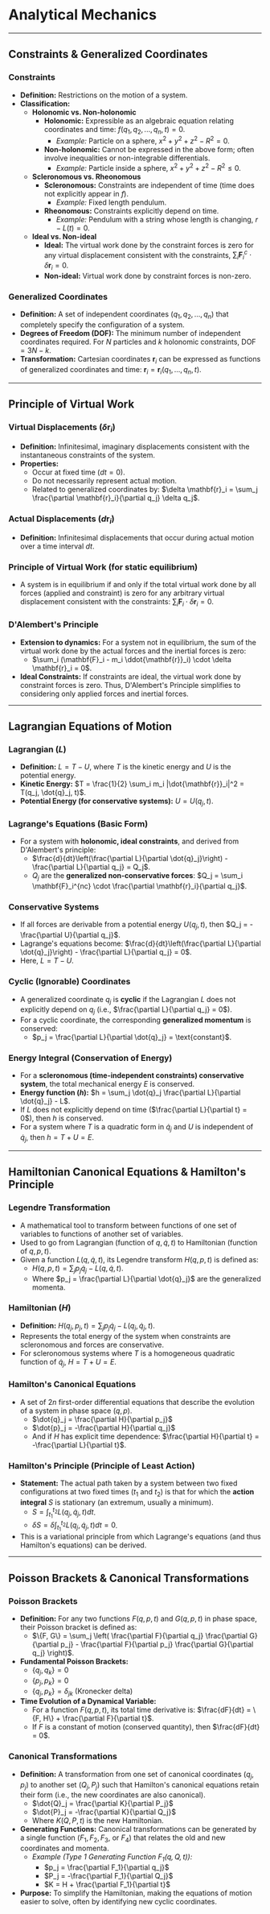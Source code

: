 # Analytical Mechanics
---
## Constraints & Generalized Coordinates
### Constraints
- **Definition:** Restrictions on the motion of a system.
- **Classification:**
    - **Holonomic vs. Non-holonomic**
        - **Holonomic:** Expressible as an algebraic equation relating coordinates and time: $f(q_1, q_2, ..., q_n, t) = 0$.
            - *Example:* Particle on a sphere, $x^2 + y^2 + z^2 - R^2 = 0$.
        - **Non-holonomic:** Cannot be expressed in the above form; often involve inequalities or non-integrable differentials.
            - *Example:* Particle inside a sphere, $x^2 + y^2 + z^2 - R^2 \le 0$.
    - **Scleronomous vs. Rheonomous**
        - **Scleronomous:** Constraints are independent of time (time does not explicitly appear in $f$).
            - *Example:* Fixed length pendulum.
        - **Rheonomous:** Constraints explicitly depend on time.
            - *Example:* Pendulum with a string whose length is changing, $r - L(t) = 0$.
    - **Ideal vs. Non-ideal**
        - **Ideal:** The virtual work done by the constraint forces is zero for any virtual displacement consistent with the constraints, $\sum_i \mathbf{F}_i^c \cdot \delta \mathbf{r}_i = 0$.
        - **Non-ideal:** Virtual work done by constraint forces is non-zero.

### Generalized Coordinates
- **Definition:** A set of independent coordinates ($q_1, q_2, ..., q_n$) that completely specify the configuration of a system.
- **Degrees of Freedom (DOF):** The minimum number of independent coordinates required. For $N$ particles and $k$ holonomic constraints, DOF $= 3N - k$.
- **Transformation:** Cartesian coordinates $\mathbf{r}_i$ can be expressed as functions of generalized coordinates and time: $\mathbf{r}_i = \mathbf{r}_i(q_1, ..., q_n, t)$.

---
## Principle of Virtual Work
### Virtual Displacements ($\delta\mathbf{r}_i$)
- **Definition:** Infinitesimal, imaginary displacements consistent with the instantaneous constraints of the system.
- **Properties:**
    - Occur at fixed time ($dt=0$).
    - Do not necessarily represent actual motion.
    - Related to generalized coordinates by: $\delta \mathbf{r}_i = \sum_j \frac{\partial \mathbf{r}_i}{\partial q_j} \delta q_j$.

### Actual Displacements ($d\mathbf{r}_i$)
- **Definition:** Infinitesimal displacements that occur during actual motion over a time interval $dt$.

### Principle of Virtual Work (for static equilibrium)
- A system is in equilibrium if and only if the total virtual work done by all forces (applied and constraint) is zero for any arbitrary virtual displacement consistent with the constraints: $\sum_i \mathbf{F}_i \cdot \delta \mathbf{r}_i = 0$.

### D'Alembert's Principle
- **Extension to dynamics:** For a system not in equilibrium, the sum of the virtual work done by the actual forces and the inertial forces is zero:
    - $\sum_i (\mathbf{F}_i - m_i \ddot{\mathbf{r}}_i) \cdot \delta \mathbf{r}_i = 0$.
- **Ideal Constraints:** If constraints are ideal, the virtual work done by constraint forces is zero. Thus, D'Alembert's Principle simplifies to considering only applied forces and inertial forces.

---
## Lagrangian Equations of Motion
### Lagrangian ($L$)
- **Definition:** $L = T - U$, where $T$ is the kinetic energy and $U$ is the potential energy.
- **Kinetic Energy:** $T = \frac{1}{2} \sum_i m_i |\dot{\mathbf{r}}_i|^2 = T(q_j, \dot{q}_j, t)$.
- **Potential Energy (for conservative systems):** $U = U(q_j, t)$.

### Lagrange's Equations (Basic Form)
- For a system with **holonomic, ideal constraints**, and derived from D'Alembert's principle:
    - $\frac{d}{dt}\left(\frac{\partial L}{\partial \dot{q}_j}\right) - \frac{\partial L}{\partial q_j} = Q_j$.
    - $Q_j$ are the **generalized non-conservative forces**: $Q_j = \sum_i \mathbf{F}_i^{nc} \cdot \frac{\partial \mathbf{r}_i}{\partial q_j}$.

### Conservative Systems
- If all forces are derivable from a potential energy $U(q_j, t)$, then $Q_j = -\frac{\partial U}{\partial q_j}$.
- Lagrange's equations become: $\frac{d}{dt}\left(\frac{\partial L}{\partial \dot{q}_j}\right) - \frac{\partial L}{\partial q_j} = 0$.
- Here, $L = T - U$.

### Cyclic (Ignorable) Coordinates
- A generalized coordinate $q_j$ is **cyclic** if the Lagrangian $L$ does not explicitly depend on $q_j$ (i.e., $\frac{\partial L}{\partial q_j} = 0$).
- For a cyclic coordinate, the corresponding **generalized momentum** is conserved:
    - $p_j = \frac{\partial L}{\partial \dot{q}_j} = \text{constant}$.

### Energy Integral (Conservation of Energy)
- For a **scleronomous (time-independent constraints) conservative system**, the total mechanical energy $E$ is conserved.
- **Energy function ($h$):** $h = \sum_j \dot{q}_j \frac{\partial L}{\partial \dot{q}_j} - L$.
- If $L$ does not explicitly depend on time ($\frac{\partial L}{\partial t} = 0$), then $h$ is conserved.
- For a system where $T$ is a quadratic form in $\dot{q}_j$ and $U$ is independent of $\dot{q}_j$, then $h = T + U = E$.

---
## Hamiltonian Canonical Equations & Hamilton's Principle
### Legendre Transformation
- A mathematical tool to transform between functions of one set of variables to functions of another set of variables.
- Used to go from Lagrangian (function of $q, \dot{q}, t$) to Hamiltonian (function of $q, p, t$).
- Given a function $L(q, \dot{q}, t)$, its Legendre transform $H(q, p, t)$ is defined as:
    - $H(q, p, t) = \sum_j p_j \dot{q}_j - L(q, \dot{q}, t)$.
    - Where $p_j = \frac{\partial L}{\partial \dot{q}_j}$ are the generalized momenta.

### Hamiltonian ($H$)
- **Definition:** $H(q_j, p_j, t) = \sum_j p_j \dot{q}_j - L(q_j, \dot{q}_j, t)$.
- Represents the total energy of the system when constraints are scleronomous and forces are conservative.
- For scleronomous systems where $T$ is a homogeneous quadratic function of $\dot{q}_j$, $H = T + U = E$.

### Hamilton's Canonical Equations
- A set of $2n$ first-order differential equations that describe the evolution of a system in phase space ($q, p$).
    - $\dot{q}_j = \frac{\partial H}{\partial p_j}$
    - $\dot{p}_j = -\frac{\partial H}{\partial q_j}$
    - And if $H$ has explicit time dependence: $\frac{\partial H}{\partial t} = -\frac{\partial L}{\partial t}$.

### Hamilton's Principle (Principle of Least Action)
- **Statement:** The actual path taken by a system between two fixed configurations at two fixed times ($t_1$ and $t_2$) is that for which the **action integral** $S$ is stationary (an extremum, usually a minimum).
    - $S = \int_{t_1}^{t_2} L(q_j, \dot{q}_j, t) dt$.
    - $\delta S = \delta \int_{t_1}^{t_2} L(q_j, \dot{q}_j, t) dt = 0$.
- This is a variational principle from which Lagrange's equations (and thus Hamilton's equations) can be derived.

---
## Poisson Brackets & Canonical Transformations
### Poisson Brackets
- **Definition:** For any two functions $F(q, p, t)$ and $G(q, p, t)$ in phase space, their Poisson bracket is defined as:
    - $\{F, G\} = \sum_j \left( \frac{\partial F}{\partial q_j} \frac{\partial G}{\partial p_j} - \frac{\partial F}{\partial p_j} \frac{\partial G}{\partial q_j} \right)$.
- **Fundamental Poisson Brackets:**
    - $\{q_j, q_k\} = 0$
    - $\{p_j, p_k\} = 0$
    - $\{q_j, p_k\} = \delta_{jk}$ (Kronecker delta)
- **Time Evolution of a Dynamical Variable:**
    - For a function $F(q, p, t)$, its total time derivative is: $\frac{dF}{dt} = \{F, H\} + \frac{\partial F}{\partial t}$.
    - If $F$ is a constant of motion (conserved quantity), then $\frac{dF}{dt} = 0$.

### Canonical Transformations
- **Definition:** A transformation from one set of canonical coordinates $(q_j, p_j)$ to another set $(Q_j, P_j)$ such that Hamilton's canonical equations retain their form (i.e., the new coordinates are also canonical).
    - $\dot{Q}_j = \frac{\partial K}{\partial P_j}$
    - $\dot{P}_j = -\frac{\partial K}{\partial Q_j}$
    - Where $K(Q, P, t)$ is the new Hamiltonian.
- **Generating Functions:** Canonical transformations can be generated by a single function ($F_1, F_2, F_3,$ or $F_4$) that relates the old and new coordinates and momenta.
    - *Example (Type 1 Generating Function $F_1(q, Q, t)$):*
        - $p_j = \frac{\partial F_1}{\partial q_j}$
        - $P_j = -\frac{\partial F_1}{\partial Q_j}$
        - $K = H + \frac{\partial F_1}{\partial t}$
- **Purpose:** To simplify the Hamiltonian, making the equations of motion easier to solve, often by identifying new cyclic coordinates.